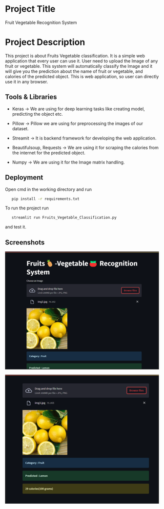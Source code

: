 
# Project Title

Fruit Vegetable Recognition System

# Project Description

This project is about Fruits Vegetable classification. It is a simple web application that every user can use it. User need to upload the Image of any fruit or vegetable. This system will automatically classify the Image and it will give you the prediction about the name of fruit or vegetable, and calories of the predicted object. This is web application, so user can directly use it in any browser.




## Tools & Libraries

- Keras -> We are using for deep learning tasks like creating 
   model, predicting the object etc.

- Pillow -> Pillow we are using for preprocessing the images 
   of our dataset.

- Streamit -> It is backend framework for developing the web 
   application.

- Beautifulsoup, Requests -> We are using it for scraping the     calories from the internet for the predicted object.

- Numpy -> We are using it for the Image matrix handling.






## Deployment

Open cmd in the working directory and run


```bash
   pip install -r requirements.txt
```

To run the project run

```bash
   streamlit run Fruits_Vegetable_Classification.py
```

and test it.



## Screenshots

![Img: 1](https://github.com/Saikat-SS24/Fruit_Vegetable_Recognition_System/blob/main/Results/img1.png)

![Img: 2](https://github.com/Saikat-SS24/Fruit_Vegetable_Recognition_System/blob/main/Results/img2.png)





